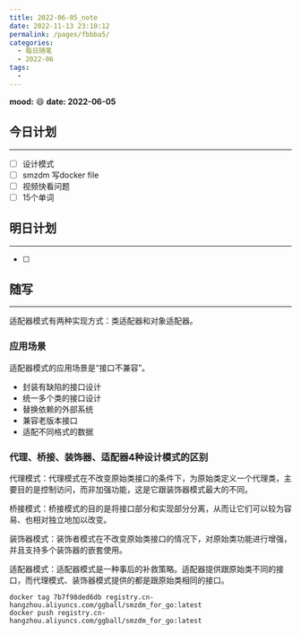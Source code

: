 ```yaml
---
title: 2022-06-05_note
date: 2022-11-13 23:10:12
permalink: /pages/fbbba5/
categories:
  - 每日随笔
  - 2022-06
tags:
  - 
---
```

**mood:** :smile:  									**date: 2022-06-05**  
## 今日计划  
------
- [ ]  设计模式
- [ ]  smzdm 写docker file
- [ ]  视频快看问题
- [ ]  15个单词
## 明日计划  
------
- [ ]  
## 随写 
------

适配器模式有两种实现方式：类适配器和对象适配器。

### 应用场景

适配器模式的应用场景是“接口不兼容”。

- 封装有缺陷的接口设计
- 统一多个类的接口设计
- 替换依赖的外部系统
- 兼容老版本接口
- 适配不同格式的数据

### 代理、桥接、装饰器、适配器4种设计模式的区别

代理模式：代理模式在不改变原始类接口的条件下，为原始类定义一个代理类，主要目的是控制访问，而非加强功能，这是它跟装饰器模式最大的不同。

桥接模式：桥接模式的目的是将接口部分和实现部分分离，从而让它们可以较为容易、也相对独立地加以改变。

装饰器模式：装饰者模式在不改变原始类接口的情况下，对原始类功能进行增强，并且支持多个装饰器的嵌套使用。

适配器模式：适配器模式是一种事后的补救策略。适配器提供跟原始类不同的接口，而代理模式、装饰器模式提供的都是跟原始类相同的接口。



```
docker tag 7b7f98ded6db registry.cn-hangzhou.aliyuncs.com/ggball/smzdm_for_go:latest
docker push registry.cn-hangzhou.aliyuncs.com/ggball/smzdm_for_go:latest
```